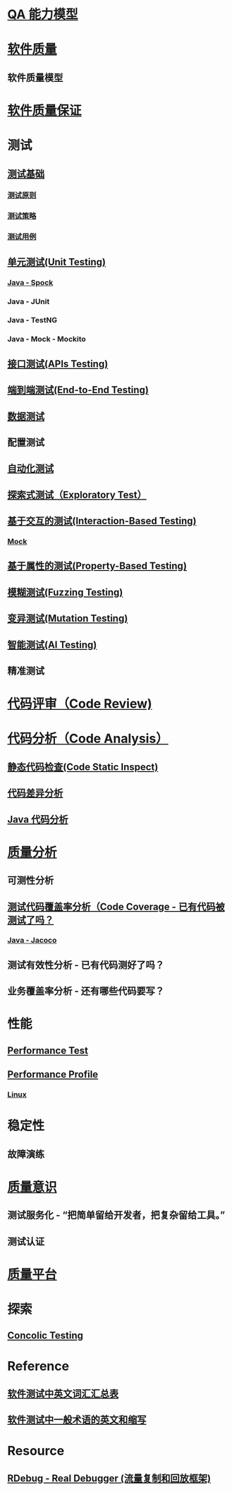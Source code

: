 
# [QA 能力模型](_pic/QA-capacity-model.png)

# [软件质量](SQA/SQ.md)
## 软件质量模型
# [软件质量保证](SQA/SQA.md)

# 测试
## [测试基础](Testing/Basic/README.md)
### [测试原则](Testing/Basic/README.md)
### [测试策略](Testing/Basic/README.md)
### [测试用例](Testing/Basic/README.md)

## [单元测试(Unit Testing)](Testing/UnitTest/README.md)
### [Java - Spock](Testing/UnitTest/Java/Spock/README.md)
### Java - JUnit
### Java - TestNG
### Java - Mock - Mockito

## [接口测试(APIs Testing)](Testing/APIsTest/README.md)

## [端到端测试(End-to-End Testing)](Testing/EndToEnd-Test/README.md)

## [数据测试](Testing/DataTest/README.md)
## 配置测试

## [自动化测试](Testing/AutoTest/README.md)

## [探索式测试（Exploratory Test）](ET/README.md)

## [基于交互的测试(Interaction-Based Testing)]()
### [Mock](Testing/InteractionBasedTest/Mock/README.md)
## [基于属性的测试(Property-Based Testing)](Testing/PropertyBasedTest/README.md)
## [模糊测试(Fuzzing Testing)]()
## [变异测试(Mutation Testing)](MutationTest/README.md)
## [智能测试(AI Testing)](Testing/AITest/README.md)
## 精准测试

# [代码评审（Code Review)](CodeReview/README.md)

# [代码分析（Code Analysis）](CodeAnalysis/README.md)
## [静态代码检查(Code Static Inspect)](CodeAnalysis/StaticAnalysis/README.md)
## [代码差异分析](CodeAnalysis/CodeDiff/README.md)
## [Java 代码分析](CodeAnalysis/Java/README.md)

# [质量分析](QualityAnalysis/README.md)
## 可测性分析
## [测试代码覆盖率分析（Code Coverage - 已有代码被测试了吗？](QualityAnalysis/CodeCoverage/README.md)
### [Java - Jacoco](QualityAnalysis/CodeCoverage/Jacoco.md)

## 测试有效性分析 - 已有代码测好了吗？
## 业务覆盖率分析 - 还有哪些代码要写？

# 性能
## [Performance Test](Perf/PerfTest/README.md)
## [Performance Profile](Perf/Profile/README.md)
### [Linux](Perf/Profile/Linux/README.md)

# 稳定性
## 故障演练

# [质量意识](QualityConsciousness/README.md)
## 测试服务化 -  “把简单留给开发者，把复杂留给工具。” 
## 测试认证

# [质量平台](QualityPlatform/README.md)

# 探索
## [Concolic Testing](https://en.wikipedia.org/wiki/Concolic_testing)

# Reference
## [软件测试中英文词汇汇总表](https://www.cnblogs.com/kenfang/articles/4307935.html)
## [软件测试中一般术语的英文和缩写](http://www.51testing.com/html/12/480312-814448.html)

# Resource
## [RDebug - Real Debugger (流量复制和回放框架)](https://github.com/didi/rdebug)
